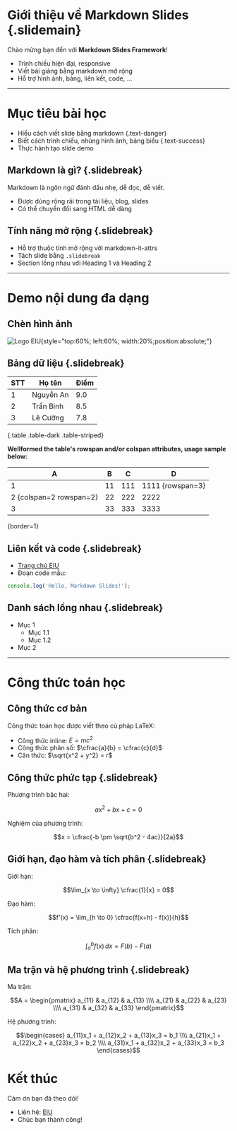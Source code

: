 # Giới thiệu về Markdown Slides {.slidemain}

Chào mừng bạn đến với **Markdown Slides Framework**!

- Trình chiếu hiện đại, responsive
- Viết bài giảng bằng markdown mở rộng
- Hỗ trợ hình ảnh, bảng, liên kết, code, ...

---

# Mục tiêu bài học

- Hiểu cách viết slide bằng markdown {.text-danger}
- Biết cách trình chiếu, nhúng hình ảnh, bảng biểu {.text-success}
- Thực hành tạo slide demo


## Markdown là gì? {.slidebreak}

Markdown là ngôn ngữ đánh dấu nhẹ, dễ đọc, dễ viết.

- Được dùng rộng rãi trong tài liệu, blog, slides
- Có thể chuyển đổi sang HTML dễ dàng


## Tính năng mở rộng {.slidebreak}

- Hỗ trợ thuộc tính mở rộng với markdown-it-attrs
- Tách slide bằng `.slidebreak`
- Section lồng nhau với Heading 1 và Heading 2

---

# Demo nội dung đa dạng

## Chèn hình ảnh

![Logo EIU](https://eiu.edu.vn/wp-content/uploads/2024/12/cropped-cropped-cropped-cropped-LOGO-EIU-15_Short-logo-full-color.png){style="top:60%; left:60%; width:20%;position:absolute;"}


## Bảng dữ liệu {.slidebreak}

| STT | Họ tên      | Điểm |
|-----|------------|------|
| 1   | Nguyễn An  | 9.0  |
| 2   | Trần Bình  | 8.5  |
| 3   | Lê Cường   | 7.8  |

{.table .table-dark .table-striped}


**Wellformed the table's rowspan and/or colspan attributes, usage sample below:**

| A                       | B   | C   | D                |
| ----------------------- | --- | --- | ---------------- |
| 1                       | 11  | 111 | 1111 {rowspan=3} |
| 2 {colspan=2 rowspan=2} | 22  | 222 | 2222             |
| 3                       | 33  | 333 | 3333             |

{border=1}

## Liên kết và code {.slidebreak}

- [Trang chủ EIU](https://eiu.edu.vn)
- Đoạn code mẫu:

```js
console.log('Hello, Markdown Slides!');
```


## Danh sách lồng nhau {.slidebreak}

- Mục 1
  - Mục 1.1
  - Mục 1.2
- Mục 2

---

# Công thức toán học

## Công thức cơ bản

Công thức toán học được viết theo cú pháp LaTeX:

- Công thức inline: $E = mc^2$
- Công thức phân số: $\cfrac{a}{b} = \cfrac{c}{d}$
- Căn thức: $\sqrt{x^2 + y^2} = r$

## Công thức phức tạp {.slidebreak}

Phương trình bậc hai:

$$ax^2 + bx + c = 0$$

Nghiệm của phương trình:

$$x = \cfrac{-b \pm \sqrt{b^2 - 4ac}}{2a}$$

## Giới hạn, đạo hàm và tích phân {.slidebreak}

Giới hạn:

$$\lim_{x \to \infty} \cfrac{1}{x} = 0$$

Đạo hàm:

$$f'(x) = \lim_{h \to 0} \cfrac{f(x+h) - f(x)}{h}$$

Tích phân:

$$\int_{a}^{b} f(x) \, dx = F(b) - F(a)$$

## Ma trận và hệ phương trình {.slidebreak}

Ma trận:

$$A = \begin{pmatrix}
a_{11} & a_{12} & a_{13} \\\\
a_{21} & a_{22} & a_{23} \\\\
a_{31} & a_{32} & a_{33}
\end{pmatrix}$$

Hệ phương trình:

$$\begin{cases}
a_{11}x_1 + a_{12}x_2 + a_{13}x_3 = b_1 \\\\
a_{21}x_1 + a_{22}x_2 + a_{23}x_3 = b_2 \\\\
a_{31}x_1 + a_{32}x_2 + a_{33}x_3 = b_3
\end{cases}$$

# Kết thúc

Cảm ơn bạn đã theo dõi!

- Liên hệ: [EIU](https://eiu.edu.vn)
- Chúc bạn thành công!
